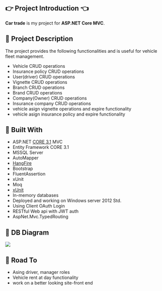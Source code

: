 ## :point_right: Project Introduction :point_left:

**Car trade** is my  project for **ASP.NET Core MVC**.

## :pencil: Project Description
The project provides the following functionalities and is useful for vehicle fleet management.
- Vehicle CRUD operations
- Insurance policy CRUD operations
- User(driver) CRUD operations
- Vignette CRUD operations
- Branch CRUD operations
- Brand CRUD operations
- Company(Owner) CRUD operations
- Insurance company CRUD operations
- vehicle asign vignette operations and expire functionality
- vehicle asign insurance policy and expire functionality

## :hammer: Built With
- ASP.NET [CORE 3.1](https://dotnet.microsoft.com/download/dotnet-core/3.1 "CORE 3.1") MVC
- Entity Framework CORE 3.1
- MSSQL Server
- AutoMapper
- [HangFire](https://www.hangfire.io/ "HangFire")
- Bootstrap
- FluentAssertion
- xUnit
- Moq
- [xUnit](https://github.com/xunit/xunit)
- In-memory databases
- Deployed and working on Windows server 2012 Std.
- Using Client OAuth Login  
- RESTful Web api with JWT auth 
- AspNet.Mvc.TypedRouting

## :wrench: DB Diagram
![](https://res.cloudinary.com/oilairpi/image/upload/v1623133764/Portfolio/diagram_wq1ndx.jpg)

## :dash: Road To
- Asing driver, manager roles
- Vehicle rent at day functionality
- work on a better looking site-front end
